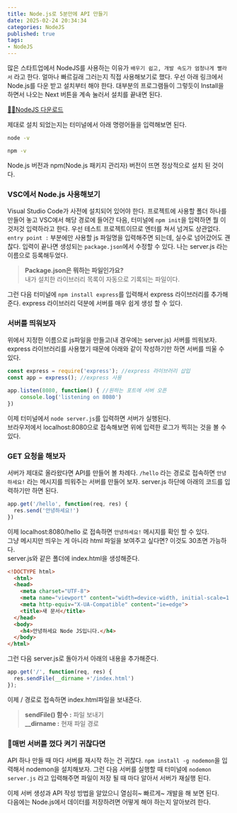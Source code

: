 ```yaml
---
title: Node.js로 5분만에 API 만들기            
date: 2025-02-24 20:34:34
categories: NodeJS         
published: true 
tags:
- NodeJS         
---  
```



많은 스타트업에서 NodeJS를 사용하는 이유가 `배우기 쉽고, 개발 속도가 엄청나게 빨라서` 라고 한다. 얼마나 빠르길래 그러는지 직접 사용해보기로 했다. 우선 아래 링크에서 Node.js를 다운 받고 설치부터 해야 한다. 대부분의 프로그램들이 그렇듯이 Install을 하면서 나오는 Next 버튼을 계속 눌러서 설치를 끝내면 된다. 

[🙋‍♂️NodeJS 다운로드](https://nodejs.org/ko) 

제대로 설치 되었는지는 터미널에서 아래 명령어들을 입력해보면 된다.  
```sh 
node -v 
``` 
```sh 
npm -v 
``` 
Node.js 버전과 npm(Node.js 패키지 관리자) 버전이 뜨면 정상적으로 설치 된 것이다.  

### VSC에서 Node.js 사용해보기     
Visual Studio Code가 사전에 설치되어 있어야 한다. 프로젝트에 사용할 폴더 하나를 만들어 놓고 VSC에서 해당 경로에 들어간 다음, 터미널에 `npm init`을 입력하면 뭘 이것저것 입력하라고 한다. 우선 테스트 프로젝트이므로 엔터를 쳐서 넘겨도 상관없다. `entry point :` 부분에만 사용할 js 파일명을 입력해주면 되는데, 실수로 넘어갔어도 괜찮다. 입력이 끝나면 생성되는 `package.json`에서 수정할 수 있다. 나는 server.js 라는 이름으로 등록해두었다.  
> **Package.json은 뭐하는 파일인가요?**  
> 내가 설치한 라이브러리 목록이 자동으로 기록되는 파일이다.  

그런 다음 터미널에 `npm install express`를 입력해서 express 라이브러리를 추가해준다. express 라이브러리 덕분에 서버를 매우 쉽게 생성 할 수 있다.  

### 서버를 띄워보자    
위에서 지정한 이름으로 js파일을 만들고(내 경우에는 server.js) 서버를 띄워보자. express 라이브러리를 사용했기 때문에 아래와 같이 작성하기만 하면 서버를 띄울 수 있다.  
```js
const express = require('express'); //express 라이브러리 삽입 
const app = express(); //express 사용 

app.listen(8080, function() { //원하는 포트에 서버 오픈 
    console.log('listening on 8080')
})

```    
이제 터미널에서 `node server.js`를 입력하면 서버가 실행된다.  
브라우저에서 localhost:8080으로 접속해보면 위에 입력한 로그가 찍히는 것을 볼 수 있다. 


### GET 요청을 해보자 
서버가 제대로 올라왔다면 API를 만들어 볼 차례다. `/hello` 라는 경로로 접속하면 `안녕하세요!` 라는 메시지를 띄워주는 서버를 만들어 보자. server.js 하단에 아래의 코드를 입력하기만 하면 된다. 

```js  
app.get('/hello', function(req, res) { 
  res.send('안녕하세요!')
})

```
이제 localhost:8080/hello 로 접속하면 `안녕하세요!` 메시지를 확인 할 수 있다.  
그냥 메시지만 띄우는 게 아니라 html 파일을 보여주고 싶다면? 이것도 30초면 가능하다.  
server.js와 같은 폴더에 index.html을 생성해준다. 

```html 
<!DOCTYPE html>
  <html>
  <head>
    <meta charset="UTF-8">
    <meta name="viewport" content="width=device-width, initial-scale=1.0">
    <meta http-equiv="X-UA-Compatible" content="ie=edge">
    <title>새 문서</title>
  </head>
  <body>
    <h4>안녕하세요 Node JS입니다.</h4>
  </body>
</html>
```  
그런 다음 server.js로 돌아가서 아래의 내용을 추가해준다.  
```js  
app.get('/', function(req, res) { 
  res.sendFile(__dirname +'/index.html')
});

``` 
이제 / 경로로 접속하면 index.html파일을 보내준다. 
> **sendFile() 함수 :** 파일 보내기   
> **__dirname :** 현재 파일 경로 


### 📌매번 서버를 껐다 켜기 귀찮다면  
API 하나 만들 때 마다 서버를 재시작 하는 건 귀찮다. `npm install -g nodemon`을 입력해서 nodemon을 설치해보자. 그런 다음 서버를 실행할 때 터미널에 `nodemon server.js` 라고 입력해주면 파일이 저장 될 때 마다 알아서 서버가 재실행 된다. 


이제 서버 생성과 API 작성 방법을 알았으니 열심히~ 빠르게~ 개발을 해 보면 된다.  
다음에는 Node.js에서 데이터를 저장하려면 어떻게 해야 하는지 알아보려 한다.  
